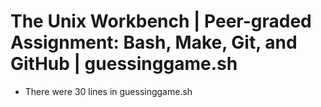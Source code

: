 # The Unix Workbench | Peer-graded Assignment: Bash, Make, Git, and GitHub | guessinggame.sh
* There were      30 lines in guessinggame.sh
